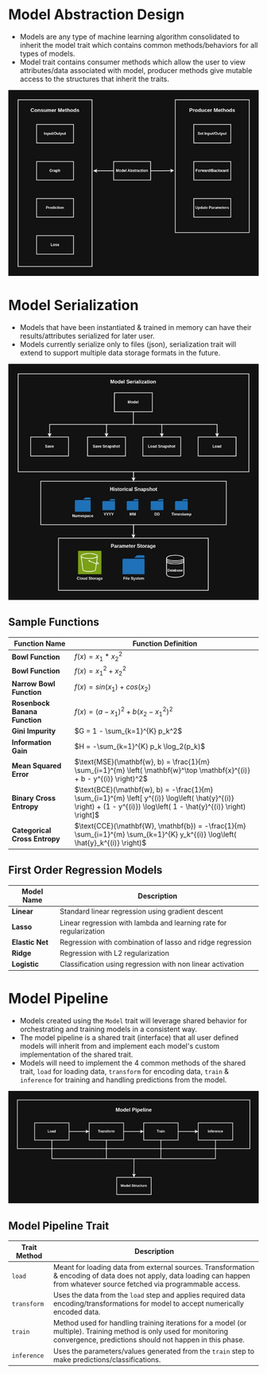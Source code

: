 # Model Abstraction Design

* Models are any type of machine learning algorithm consolidated to inherit the model trait which contains common methods/behaviors for all types of models. 
* Model trait contains consumer methods which allow the user to view attributes/data associated with model, producer methods give mutable access to the structures that inherit the traits.


![model_abstraction](../assets/model_abstraction.jpg)

# Model Serialization

* Models that have been instantiated & trained in memory can have their results/attributes serialized for later user.
* Models currently serialize only to files (json), serialization trait will extend to support multiple data storage formats in the future.

![model_serialization](../assets/Descent/model_serialization.jpg)

## Sample Functions
| Function Name                 | Function Definition                                                                                                                                                    |
| ----------------------------- | ---------------------------------------------------------------------------------------------------------------------------------------------------------------------- |
| **Bowl Function**             | $f(x) = x_1 * x_2^2$                                                                                                                                                   |
| **Bowl Function**             | $f(x) = x_1^2 + x_2^2$                                                                                                                                                 |
| **Narrow Bowl Function**      | $f(x) = sin(x_1) + cos(x_2)$                                                                                                                                           |
| **Rosenbock Banana Function** | $f(x) = (a - x_1)^2 + b(x_2 - x_1^2)^2$                                                                                                                                |
| **Gini Impurity**             | $G = 1 - \sum_{k=1}^{K} p_k^2$                                                                                                                                         |
| **Information Gain**          | $H = -\sum_{k=1}^{K} p_k \log_2(p_k)$                                                                                                                                  |
| **Mean Squared Error**        | $\text{MSE}(\mathbf{w}, b) = \frac{1}{m} \sum_{i=1}^{m} \left( \mathbf{w}^\top \mathbf{x}^{(i)} + b - y^{(i)} \right)^2$                                               |
| **Binary Cross Entropy**      | $\text{BCE}(\mathbf{w}, b) = -\frac{1}{m} \sum_{i=1}^{m} \left[ y^{(i)} \log\left( \hat{y}^{(i)} \right) + (1 - y^{(i)}) \log\left( 1 - \hat{y}^{(i)} \right) \right]$ |
| **Categorical Cross Entropy** | $\text{CCE}(\mathbf{W}, \mathbf{b}) = -\frac{1}{m} \sum_{i=1}^{m} \sum_{k=1}^{K} y_k^{(i)} \log\left( \hat{y}_k^{(i)} \right)$                                         |

## First Order Regression Models
| Model Name      | Description                                                        |
| --------------- | ------------------------------------------------------------------ |
| **Linear**      | Standard linear regression using gradient descent                  |
| **Lasso**       | Linear regression with lambda and learning rate for regularization |
| **Elastic Net** | Regression with combination of lasso and ridge regression          |
| **Ridge**       | Regression with L2 regularization                                  |
| **Logistic**    | Classification using regression with non linear activation         |

# Model Pipeline

* Models created using the `Model` trait will leverage shared behavior for orchestrating and training models in a consistent way. 
* The model pipeline is a shared trait (interface) that all user defined models will inherit from and implement each model's custom implementation of the shared trait. 
* Models will need to implement the 4 common methods of the shared trait, `load` for loading data, `transform` for encoding data, `train` & `inference` for training and handling predictions from the model. 

![model-pipeline-design](../assets/model-pipeline-design.jpg)

## Model Pipeline Trait
| Trait Method | Description                                                                                                                                                                    |
| ------------ | ------------------------------------------------------------------------------------------------------------------------------------------------------------------------------ |
| `load`       | Meant for loading data from external sources. Transformation & encoding of data does not apply, data loading can happen from whatever source fetched via programmable access.  |
| `transform`  | Uses the data from the `load` step and applies required data encoding/transformations for model to accept numerically encoded data.                                            |
| `train`      | Method used for handling training iterations for a model (or multiple). Training method is only used for monitoring convergence, predictions should not happen in this phase.  |
| `inference`  | Uses the parameters/values generated from the `train` step to make predictions/classifications.                                                                                |
